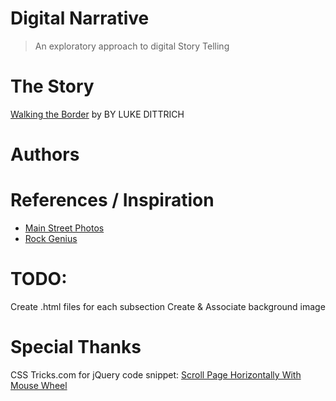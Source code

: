 # Digital Narrative
> An exploratory approach to digital Story Telling

# The Story
[Walking the Border](http://www.esquire.com/features/mexican-border-0511) by BY LUKE DITTRICH

# Authors

# References / Inspiration

- [Main Street Photos](http://mainstreet.nfb.ca/#/mainstreet)
- [Rock Genius](http://rock.genius.com/1818473/Chvrches-gun/You-stuck-in-the-knife-that-you-held-at-my-back)

# TODO:

Create .html files for each subsection
Create & Associate background image


# Special Thanks
CSS Tricks.com for jQuery code snippet: [Scroll Page Horizontally With Mouse Wheel](http://css-tricks.com/snippets/jquery/horz-scroll-with-mouse-wheel/)
